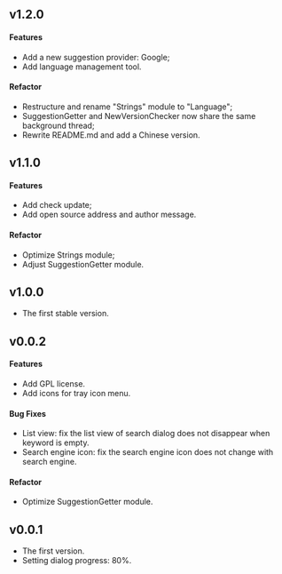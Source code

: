 ## v1.2.0
#### Features
- Add a new suggestion provider: Google;
- Add language management tool.
#### Refactor
- Restructure and rename "Strings" module to "Language";
- SuggestionGetter and NewVersionChecker now share the same background thread;
- Rewrite README.md and add a Chinese version.

## v1.1.0
#### Features
- Add check update;
- Add open source address and author message.
#### Refactor
- Optimize Strings module;
- Adjust SuggestionGetter module.

## v1.0.0
- The first stable version.

## v0.0.2
#### Features
- Add GPL license.
- Add icons for tray icon menu.
#### Bug Fixes
- List view: fix the list view of search dialog does not disappear when keyword is empty.
- Search engine icon: fix the search engine icon does not change with search engine.
#### Refactor
- Optimize SuggestionGetter module.

## v0.0.1
- The first version.
- Setting dialog progress: 80%.